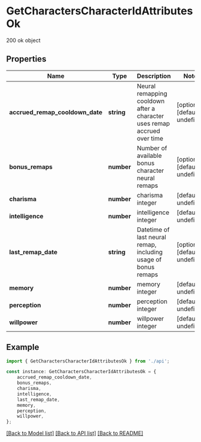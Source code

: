 # GetCharactersCharacterIdAttributesOk

200 ok object

## Properties

Name | Type | Description | Notes
------------ | ------------- | ------------- | -------------
**accrued_remap_cooldown_date** | **string** | Neural remapping cooldown after a character uses remap accrued over time | [optional] [default to undefined]
**bonus_remaps** | **number** | Number of available bonus character neural remaps | [optional] [default to undefined]
**charisma** | **number** | charisma integer | [default to undefined]
**intelligence** | **number** | intelligence integer | [default to undefined]
**last_remap_date** | **string** | Datetime of last neural remap, including usage of bonus remaps | [optional] [default to undefined]
**memory** | **number** | memory integer | [default to undefined]
**perception** | **number** | perception integer | [default to undefined]
**willpower** | **number** | willpower integer | [default to undefined]

## Example

```typescript
import { GetCharactersCharacterIdAttributesOk } from './api';

const instance: GetCharactersCharacterIdAttributesOk = {
    accrued_remap_cooldown_date,
    bonus_remaps,
    charisma,
    intelligence,
    last_remap_date,
    memory,
    perception,
    willpower,
};
```

[[Back to Model list]](../README.md#documentation-for-models) [[Back to API list]](../README.md#documentation-for-api-endpoints) [[Back to README]](../README.md)
